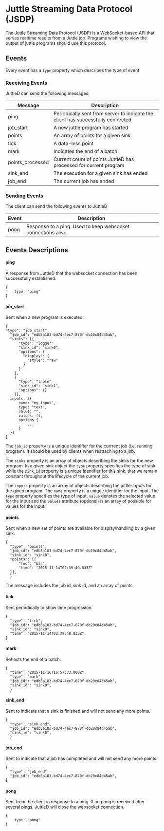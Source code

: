 # Juttle Streaming Data Protocol (JSDP)

The Juttle Streaming Data Protocol (JSDP) is a WebSocket-based API that serves realtime results from a Juttle job. Programs wishing to view the output of juttle programs should use this protocol.

## Events

Every event has a `type` property which describes the type of event.

### Receiving Events

JuttleD can send the following messages:

| Message | Description
|-------|------------
| ping | Periodically sent from server to indicate the client has successfully connected
| job_start | A new juttle program has started
| points | An array of points for a given sink
| tick | A data-less point
| mark | Indicates the end of a batch
| points_processed | Current count of points JuttleD has processed for current program
| sink_end | The execution for a given sink has ended
| job_end | The current job has ended

### Sending Events

The client can send the following events to JuttleD

| Event | Description
|-------|------------
| pong | Response to a ping. Used to keep websocket connections alive.

## Events Descriptions

#### ping

A response from JuttleD that the websocket connection has been successfully established.

```
{
    type: "ping"
}
```

#### job_start

Sent when a new program is executed.

```
{
"type": "job_start",
  "job_id": "edb5a183-bd74-4ec7-870f-db20c84d45ab",
  "sinks": [{
      "type": "logger"
      "sink_id": "sink0",
      "options": {
        "display": {
          "style": "raw"
        }
      }
    },
    {
      "type": "table"
      "sink_id": "sink1",
      "options": {}
    }],
  inputs: [{
      name: "my_input",
      type: "text",
      value: "",
      values: [],
      options {
          ...
      }
  }]
}
```

The `job_id` property is a unique identifier for the currrent job (i.e. running program). It should be used by clients when reattaching to a job.

The `sinks` property is an array of objects describing the sinks for the new program. In a given sink object the `type` property specifies the type of sink while the `sink_id` property is a unique identifier for this sink, that we remain constant throughout the lifecycle of the current job.

The `inputs` property is an array of objects describing the juttle-inputs for the given program. The `name` property is a unique identifier for the input. The `type` property specifies the type of input, `value` denotes the selected value for the input and the `values` attribute (optional) is an array of possible for values for the input.

#### points

Sent when a new set of points are available for display/handling by a given sink.

```
{
  "type": "points",
  "job_id": "edb5a183-bd74-4ec7-870f-db20c84d45ab",
  "sink_id": "sink0",
  "points": [{
      "foo": "bar",
      "time": "2015-11-14T02:39:49.833Z"
  }],
  }
```

The message includes the job id, sink id, and an array of points.

#### tick

Sent periodically to show time progression.
```
{
  "type": "tick",
  "job_id": "edb5a183-bd74-4ec7-870f-db20c84d45ab",
  "sink_id": "sink0",
  "time": "2015-11-14T02:39:48.833Z",
}
```

#### mark

Reflects the end of a batch.

```
{
  "time": "2015-11-16T16:57:33.000Z",
  "type": "mark",
  "job_id": "edb5a183-bd74-4ec7-870f-db20c84d45ab",
  "sink_id": "sink0",
  }
```

#### sink_end

Sent to indicate that a sink is finished and will not send any more points.

```
{
  "type": "sink_end",
  "job_id": "edb5a183-bd74-4ec7-870f-db20c84d45ab",
  "sink_id": "sink0",
  }
```

#### job_end

Sent to indicate that a job has completed and will not send any more points.
```
{
  "type": "job_end"
  "job_id": "edb5a183-bd74-4ec7-870f-db20c84d45ab",
}
```
#### pong

Sent from the client in response to a ping. If no pong is received
after several pings, JuttleD will close the websocket connection.

```
{
    type: "pong"
}
```

